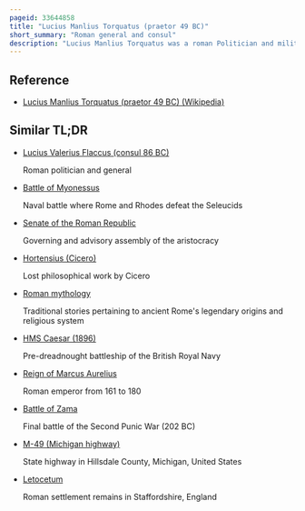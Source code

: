 ```yaml
---
pageid: 33644858
title: "Lucius Manlius Torquatus (praetor 49 BC)"
short_summary: "Roman general and consul"
description: "Lucius Manlius Torquatus was a roman Politician and military Commander. He was active during the Crisis of the Roman Republic and the civil War of Caesar. He commanded the Troops at the Battles of Dyrrhachium Oricum and Thapsus. The last of these ended the War in a Defeat for the Faction supporting Torquatus he fled the Field but was captured and killed shortly after. In de finibus Cicero portrays him as the Spokesman for epicurean Ethics."
---
```


## Reference

- [Lucius Manlius Torquatus (praetor 49 BC) (Wikipedia)](https://en.wikipedia.org/?curid=33644858)

## Similar TL;DR

- [Lucius Valerius Flaccus (consul 86 BC)](/tldr/en/lucius-valerius-flaccus-consul-86-bc)

  Roman politician and general

- [Battle of Myonessus](/tldr/en/battle-of-myonessus)

  Naval battle where Rome and Rhodes defeat the Seleucids

- [Senate of the Roman Republic](/tldr/en/senate-of-the-roman-republic)

  Governing and advisory assembly of the aristocracy

- [Hortensius (Cicero)](/tldr/en/hortensius-cicero)

  Lost philosophical work by Cicero

- [Roman mythology](/tldr/en/roman-mythology)

  Traditional stories pertaining to ancient Rome's legendary origins and religious system

- [HMS Caesar (1896)](/tldr/en/hms-caesar-1896)

  Pre-dreadnought battleship of the British Royal Navy

- [Reign of Marcus Aurelius](/tldr/en/reign-of-marcus-aurelius)

  Roman emperor from 161 to 180

- [Battle of Zama](/tldr/en/battle-of-zama)

  Final battle of the Second Punic War (202 BC)

- [M-49 (Michigan highway)](/tldr/en/m-49-michigan-highway)

  State highway in Hillsdale County, Michigan, United States

- [Letocetum](/tldr/en/letocetum)

  Roman settlement remains in Staffordshire, England
